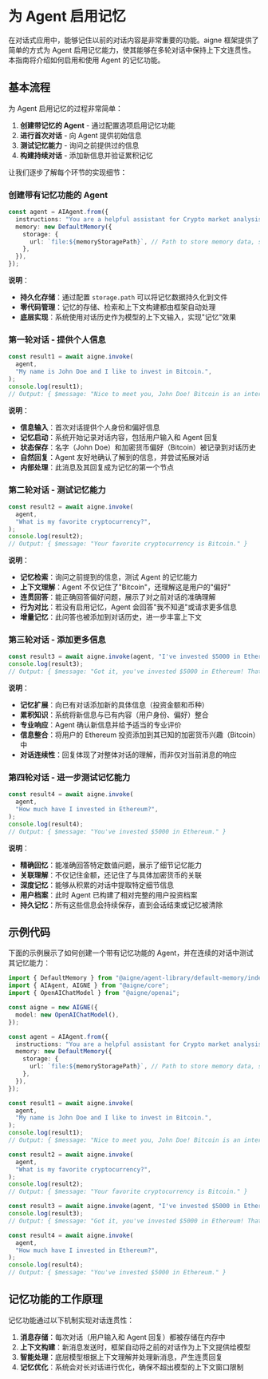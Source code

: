 # 为 Agent 启用记忆

在对话式应用中，能够记住以前的对话内容是非常重要的功能。aigne 框架提供了简单的方式为 Agent 启用记忆能力，使其能够在多轮对话中保持上下文连贯性。本指南将介绍如何启用和使用 Agent 的记忆功能。

## 基本流程

为 Agent 启用记忆的过程非常简单：

1. **创建带记忆的 Agent** - 通过配置选项启用记忆功能
2. **进行首次对话** - 向 Agent 提供初始信息
3. **测试记忆能力** - 询问之前提供过的信息
4. **构建持续对话** - 添加新信息并验证累积记忆

让我们逐步了解每个环节的实现细节：

### 创建带有记忆功能的 Agent

```ts file="../../docs-examples/test/build-first-agent.test.ts" region="example-enable-memory-for-agent-enable-memory" exclude_imports
const agent = AIAgent.from({
  instructions: "You are a helpful assistant for Crypto market analysis",
  memory: new DefaultMemory({
    storage: {
      url: `file:${memoryStoragePath}`, // Path to store memory data, such as 'file:./memory.db'
    },
  }),
});
```

**说明**：

* **持久化存储**：通过配置 `storage.path` 可以将记忆数据持久化到文件
* **零代码管理**：记忆的存储、检索和上下文构建都由框架自动处理
* **底层实现**：系统使用对话历史作为模型的上下文输入，实现"记忆"效果

### 第一轮对话 - 提供个人信息

```ts file="../../docs-examples/test/build-first-agent.test.ts" region="example-enable-memory-for-agent-invoke-agent-1" exclude_imports
const result1 = await aigne.invoke(
  agent,
  "My name is John Doe and I like to invest in Bitcoin.",
);
console.log(result1);
// Output: { $message: "Nice to meet you, John Doe! Bitcoin is an interesting cryptocurrency to invest in. How long have you been investing in crypto? Do you have a diversified portfolio?" }
```

**说明**：

* **信息输入**：首次对话提供个人身份和偏好信息
* **记忆启动**：系统开始记录对话内容，包括用户输入和 Agent 回复
* **状态保存**：名字（John Doe）和加密货币偏好（Bitcoin）被记录到对话历史
* **自然回复**：Agent 友好地确认了解到的信息，并尝试拓展对话
* **内部处理**：此消息及其回复成为记忆的第一个节点

### 第二轮对话 - 测试记忆能力

```ts file="../../docs-examples/test/build-first-agent.test.ts" region="example-enable-memory-for-agent-invoke-agent-2" exclude_imports
const result2 = await aigne.invoke(
  agent,
  "What is my favorite cryptocurrency?",
);
console.log(result2);
// Output: { $message: "Your favorite cryptocurrency is Bitcoin." }
```

**说明**：

* **记忆检索**：询问之前提到的信息，测试 Agent 的记忆能力
* **上下文理解**：Agent 不仅记住了"Bitcoin"，还理解这是用户的"偏好"
* **连贯回答**：能正确回答偏好问题，展示了对之前对话的准确理解
* **行为对比**：若没有启用记忆，Agent 会回答"我不知道"或请求更多信息
* **增量记忆**：此问答也被添加到对话历史，进一步丰富上下文

### 第三轮对话 - 添加更多信息

```ts file="../../docs-examples/test/build-first-agent.test.ts" region="example-enable-memory-for-agent-invoke-agent-3" exclude_imports
const result3 = await aigne.invoke(agent, "I've invested $5000 in Ethereum.");
console.log(result3);
// Output: { $message: "Got it, you've invested $5000 in Ethereum! That's a good investment. If there's anything else you'd like to share about your crypto portfolio or have questions, feel free!" }
```

**说明**：

* **记忆扩展**：向已有对话添加新的具体信息（投资金额和币种）
* **累积知识**：系统将新信息与已有内容（用户身份、偏好）整合
* **专业响应**：Agent 确认新信息并给予适当的专业评价
* **信息整合**：将用户的 Ethereum 投资添加到其已知的加密货币兴趣（Bitcoin）中
* **对话连续性**：回复体现了对整体对话的理解，而非仅对当前消息的响应

### 第四轮对话 - 进一步测试记忆能力

```ts file="../../docs-examples/test/build-first-agent.test.ts" region="example-enable-memory-for-agent-invoke-agent-4" exclude_imports
const result4 = await aigne.invoke(
  agent,
  "How much have I invested in Ethereum?",
);
console.log(result4);
// Output: { $message: "You've invested $5000 in Ethereum." }
```

**说明**：

* **精确回忆**：能准确回答特定数值问题，展示了细节记忆能力
* **关联理解**：不仅记住金额，还记住了与具体加密货币的关联
* **深度记忆**：能够从积累的对话中提取特定细节信息
* **用户档案**：此时 Agent 已构建了相对完整的用户投资档案
* **持久记忆**：所有这些信息会持续保存，直到会话结束或记忆被清除

## 示例代码

下面的示例展示了如何创建一个带有记忆功能的 Agent，并在连续的对话中测试其记忆能力：

```ts file="../../docs-examples/test/build-first-agent.test.ts" region="example-enable-memory-for-agent"
import { DefaultMemory } from "@aigne/agent-library/default-memory/index.js";
import { AIAgent, AIGNE } from "@aigne/core";
import { OpenAIChatModel } from "@aigne/openai";

const aigne = new AIGNE({
  model: new OpenAIChatModel(),
});

const agent = AIAgent.from({
  instructions: "You are a helpful assistant for Crypto market analysis",
  memory: new DefaultMemory({
    storage: {
      url: `file:${memoryStoragePath}`, // Path to store memory data, such as 'file:./memory.db'
    },
  }),
});

const result1 = await aigne.invoke(
  agent,
  "My name is John Doe and I like to invest in Bitcoin.",
);
console.log(result1);
// Output: { $message: "Nice to meet you, John Doe! Bitcoin is an interesting cryptocurrency to invest in. How long have you been investing in crypto? Do you have a diversified portfolio?" }

const result2 = await aigne.invoke(
  agent,
  "What is my favorite cryptocurrency?",
);
console.log(result2);
// Output: { $message: "Your favorite cryptocurrency is Bitcoin." }

const result3 = await aigne.invoke(agent, "I've invested $5000 in Ethereum.");
console.log(result3);
// Output: { $message: "Got it, you've invested $5000 in Ethereum! That's a good investment. If there's anything else you'd like to share about your crypto portfolio or have questions, feel free!" }

const result4 = await aigne.invoke(
  agent,
  "How much have I invested in Ethereum?",
);
console.log(result4);
// Output: { $message: "You've invested $5000 in Ethereum." }
```

## 记忆功能的工作原理

记忆功能通过以下机制实现对话连贯性：

1. **消息存储**：每次对话（用户输入和 Agent 回复）都被存储在内存中
2. **上下文构建**：新消息发送时，框架自动将之前的对话作为上下文提供给模型
3. **智能处理**：底层模型根据上下文理解并处理新消息，产生连贯回复
4. **记忆优化**：系统会对长对话进行优化，确保不超出模型的上下文窗口限制
